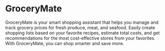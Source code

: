 # GroceryMate

GroceryMate is your smart shopping assistant that helps you manage and track grocery prices for fresh produce, meat, and seafood. Easily create shopping lists based on your favorite recipes, estimate total costs, and get recommendations for the most cost-effective stores from your favorites. With GroceryMate, you can shop smarter and save more.
